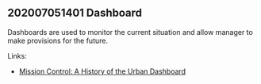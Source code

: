 ## 202007051401 Dashboard

Dashboards are used to monitor the current situation and allow manager to make provisions for the future.

Links:
- [Mission Control: A History of the Urban Dashboard](https://placesjournal.org/article/mission-control-a-history-of-the-urban-dashboard/?cn-reloaded=1)
